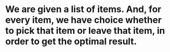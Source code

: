 # We are given a list of items. And, for every item, we have choice whether to pick that item or leave that item, in order to get the optimal result.
